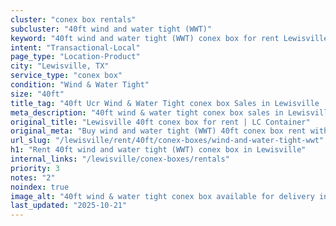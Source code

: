 ```yaml
---
cluster: "conex box rentals"
subcluster: "40ft wind and water tight (WWT)"
keyword: "40ft wind and water tight (WWT) conex box for rent Lewisville, TX"
intent: "Transactional-Local"
page_type: "Location-Product"
city: "Lewisville, TX"
service_type: "conex box"
condition: "Wind & Water Tight"
size: "40ft"
title_tag: "40ft Ucr Wind & Water Tight conex box Sales in Lewisville | LC Container"
meta_description: "40ft wind & water tight conex box sales in Lewisville. Fast delivery, competitive pricing. Serving conex boxes area. Quote ID: QUN. Call (214) 524-4168 for your free quote today."
original_title: "Lewisville 40ft conex box for rent | LC Container"
original_meta: "Buy wind and water tight (WWT) 40ft conex box rent with local delivery in Lewisville, TX. LC Container — local Since 2003. Request a fast quote today."
url_slug: "/lewisville/rent/40ft/conex-boxes/wind-and-water-tight-wwt"
h1: "Rent 40ft wind and water tight (WWT) conex box in Lewisville"
internal_links: "/lewisville/conex-boxes/rentals"
priority: 3
notes: "2"
noindex: true
image_alt: "40ft wind & water tight conex box available for delivery in Lewisville"
last_updated: "2025-10-21"
---
```


<!-- TODO: Add unique city/inventory copy, images, and internal links here. -->
